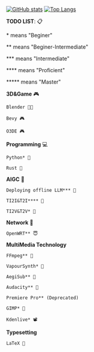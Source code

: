 [![GitHub stats](https://github-readme-stats.vercel.app/api?username=NineMeowICT&count_private=true&show_icons=true&theme=dark&include_all_commits=true&hide_border=true&hide=prs&bg_color=31313A)](https://github.com/NineMeowICT/ninemeow)
[![Top Langs](https://github-readme-stats.vercel.app/api/top-langs/?username=NineMeowICT&hide=JavaScript,HTML,CSS,ipynb&layout=compact&theme=dark&hide_border=true&bg_color=31313A&langs_count=8)](https://github.com/NineMeowICT/ninemeow)

**TODO LIST**: 📋

\* means "Beginer"

\** means "Beginer-Intermediate"

\*** means "Intermediate"

\**** means "Proficient"

\***** means "Master"

**3D&Game** 🎮

    Blender 🧑‍🔧

    Bevy 🎮

    O3DE 🎮

**Programming** 💻

    Python* 🐍

    Rust 🦀

**AIGC** 🤖

    Deploying offline LLM*** 🦙
    
    TI2I&T2I**** 🤗

    TI2V&T2V* 🤗

**Network** 🛜

    OpenWRT** 😇

**MultiMedia Technology**

    FFmpeg** 🚄

    VapourSynth* 🪼

    AegiSub** 🥳

    Audacity** 🐚

    Premiere Pro** (Deprecated)

    GIMP* 🎃

    Kdenlive* 📽️

**Typesetting**

    LaTeX 🔬

    


